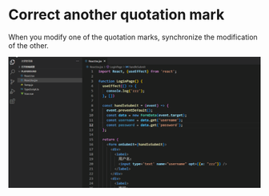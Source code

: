 # Correct another quotation mark

When you modify one of the quotation marks, synchronize the modification of the other.

![](./example.gif)